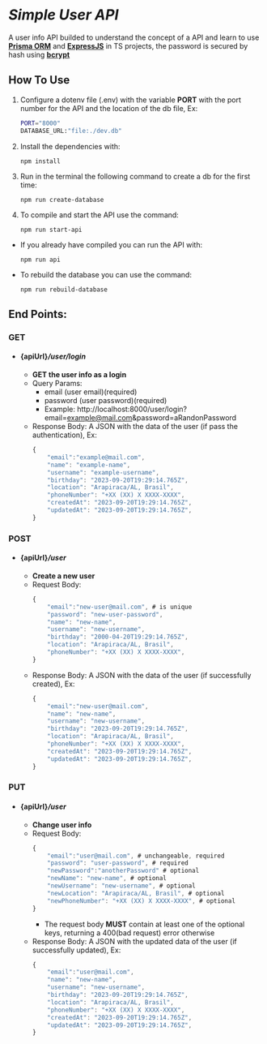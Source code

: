 # **_Simple User API_**

A user info API builded to understand the concept of a API and learn to use **[Prisma ORM](https://www.prisma.io)** and **[ExpressJS](https://expressjs.com)** in TS projects, the password is secured by hash using **[bcrypt](https://github.com/kelektiv/node.bcrypt.js#readme)**

## **How To Use**

1. Configure a dotenv file (.env) with the variable **PORT** with the port number for the API and the location of the db file, Ex:
   ```sh
   PORT="8000"
   DATABASE_URL:"file:./dev.db"
   ```
2. Install the dependencies with:
   ```console
   npm install
   ```
4. Run in the terminal the following command to create a db for the first time:
   ```console
   npm run create-database
   ```
5. To compile and start the API use the command:
   ```console
   npm run start-api
   ```
- If you already have compiled you can run the API with:
  ```console
  npm run api
  ```
- To rebuild the database you can use the command:
  ```console
  npm run rebuild-database
  ```

## **End Points:**

### **GET**

- #### {apiUrl}**_/user/login_**
  - **GET the user info as a login**
  - Query Params:
    - email (user email)(required)
    - password (user password)(required)
    - Example: http://localhost:8000/user/login?email=example@mail.com&password=aRandonPassword
  - Response Body:
    A JSON with the data of the user (if pass the authentication), Ex:
    ```javascript
    {
        "email":"example@mail.com",
        "name": "example-name",
        "username": "example-username",
        "birthday": "2023-09-20T19:29:14.765Z",
        "location": "Arapiraca/AL, Brasil",
        "phoneNumber": "+XX (XX) X XXXX-XXXX",
        "createdAt": "2023-09-20T19:29:14.765Z",
        "updatedAt": "2023-09-20T19:29:14.765Z",
    }
    ```

### **POST**

- #### {apiUrl}**_/user_**
  - **Create a new user**
  - Request Body:
    ```javascript
    {
        "email":"new-user@mail.com", # is unique
        "password": "new-user-password",
        "name": "new-name",
        "username": "new-username",
        "birthday": "2000-04-20T19:29:14.765Z",
        "location": "Arapiraca/AL, Brasil",
        "phoneNumber": "+XX (XX) X XXXX-XXXX",
    }
    ```
  - Response Body:
    A JSON with the data of the user (if successfully created), Ex:
    ```javascript
    {
        "email":"new-user@mail.com",
        "name": "new-name",
        "username": "new-username",
        "birthday": "2023-09-20T19:29:14.765Z",
        "location": "Arapiraca/AL, Brasil",
        "phoneNumber": "+XX (XX) X XXXX-XXXX",
        "createdAt": "2023-09-20T19:29:14.765Z",
        "updatedAt": "2023-09-20T19:29:14.765Z",
    }
    ```

### **PUT**

- #### {apiUrl}**_/user_**
  - **Change user info**
  - Request Body:
    ```javascript
    {
        "email":"user@mail.com", # unchangeable, required
        "password": "user-password", # required
        "newPassword":"anotherPassword" # optional
        "newName": "new-name", # optional
        "newUsername": "new-username", # optional
        "newLocation": "Arapiraca/AL, Brasil", # optional
        "newPhoneNumber": "+XX (XX) X XXXX-XXXX", # optional
    }
    ```
    - The request body **MUST** contain at least one of the optional keys, returning a 400(bad request) error otherwise
  - Response Body:
    A JSON with the updated data of the user (if successfully updated), Ex:
    ```javascript
    {
        "email":"user@mail.com",
        "name": "new-name",
        "username": "new-username",
        "birthday": "2023-09-20T19:29:14.765Z",
        "location": "Arapiraca/AL, Brasil",
        "phoneNumber": "+XX (XX) X XXXX-XXXX",
        "createdAt": "2023-09-20T19:29:14.765Z",
        "updatedAt": "2023-09-20T19:29:14.765Z",
    }
    ```
